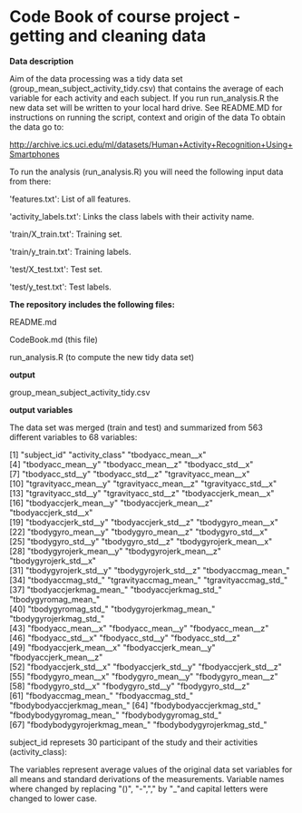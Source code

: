 Code Book  of course project - getting and cleaning data
========================================================

**Data description**

Aim of the data processing was a tidy data set (group_mean_subject_activity_tidy.csv)
that contains the average of each variable for each activity and each subject. 
If you run run_analysis.R the new data set will be written to your local hard drive. 
See README.MD for instructions on running the script, context and origin of the data
To obtain the data go to:

http://archive.ics.uci.edu/ml/datasets/Human+Activity+Recognition+Using+Smartphones

To run the analysis (run_analysis.R) you will need the following input data from there:

'features.txt': List of all features.

'activity_labels.txt': Links the class labels with their activity name.

'train/X_train.txt': Training set.

'train/y_train.txt': Training labels.

'test/X_test.txt': Test set.

'test/y_test.txt': Test labels.


**The repository includes the following files:**

README.md

CodeBook.md (this file)

run_analysis.R (to compute the new tidy data set)

**output**

group_mean_subject_activity_tidy.csv

**output variables**

The data set was merged (train and test) and summarized from 563 different variables to 68 variables:

 [1] "subject_id"                 "activity_class"             "tbodyacc_mean__x"          
 [4] "tbodyacc_mean__y"           "tbodyacc_mean__z"           "tbodyacc_std__x"           
 [7] "tbodyacc_std__y"            "tbodyacc_std__z"            "tgravityacc_mean__x"       
[10] "tgravityacc_mean__y"        "tgravityacc_mean__z"        "tgravityacc_std__x"        
[13] "tgravityacc_std__y"         "tgravityacc_std__z"         "tbodyaccjerk_mean__x"      
[16] "tbodyaccjerk_mean__y"       "tbodyaccjerk_mean__z"       "tbodyaccjerk_std__x"       
[19] "tbodyaccjerk_std__y"        "tbodyaccjerk_std__z"        "tbodygyro_mean__x"         
[22] "tbodygyro_mean__y"          "tbodygyro_mean__z"          "tbodygyro_std__x"          
[25] "tbodygyro_std__y"           "tbodygyro_std__z"           "tbodygyrojerk_mean__x"     
[28] "tbodygyrojerk_mean__y"      "tbodygyrojerk_mean__z"      "tbodygyrojerk_std__x"      
[31] "tbodygyrojerk_std__y"       "tbodygyrojerk_std__z"       "tbodyaccmag_mean_"         
[34] "tbodyaccmag_std_"           "tgravityaccmag_mean_"       "tgravityaccmag_std_"       
[37] "tbodyaccjerkmag_mean_"      "tbodyaccjerkmag_std_"       "tbodygyromag_mean_"        
[40] "tbodygyromag_std_"          "tbodygyrojerkmag_mean_"     "tbodygyrojerkmag_std_"     
[43] "fbodyacc_mean__x"           "fbodyacc_mean__y"           "fbodyacc_mean__z"          
[46] "fbodyacc_std__x"            "fbodyacc_std__y"            "fbodyacc_std__z"           
[49] "fbodyaccjerk_mean__x"       "fbodyaccjerk_mean__y"       "fbodyaccjerk_mean__z"      
[52] "fbodyaccjerk_std__x"        "fbodyaccjerk_std__y"        "fbodyaccjerk_std__z"       
[55] "fbodygyro_mean__x"          "fbodygyro_mean__y"          "fbodygyro_mean__z"         
[58] "fbodygyro_std__x"           "fbodygyro_std__y"           "fbodygyro_std__z"          
[61] "fbodyaccmag_mean_"          "fbodyaccmag_std_"           "fbodybodyaccjerkmag_mean_" 
[64] "fbodybodyaccjerkmag_std_"   "fbodybodygyromag_mean_"     "fbodybodygyromag_std_"     
[67] "fbodybodygyrojerkmag_mean_" "fbodybodygyrojerkmag_std_" 

subject_id represets 30 participant of the study and their activities (activity_class): 

The variables represent average values of the original data set variables for all means and standard derivations of the measurements. Variable names where changed by replacing "()", "-","," by "_"and capital letters were changed to lower case.
